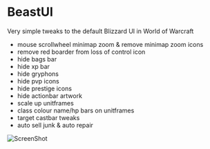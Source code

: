 # BeastUI
Very simple tweaks to the default Blizzard UI in World of Warcraft

* mouse scrollwheel minimap zoom & remove minimap zoom icons
* remove red boarder from loss of control icon
* hide bags bar
* hide xp bar
* hide gryphons
* hide pvp icons
* hide prestige icons
* hide actionbar artwork
* scale up unitframes
* class colour name/hp bars on unitframes
* target castbar tweaks
* auto sell junk & auto repair

![ScreenShot](https://i.imgur.com/wNgdL4z.png)
